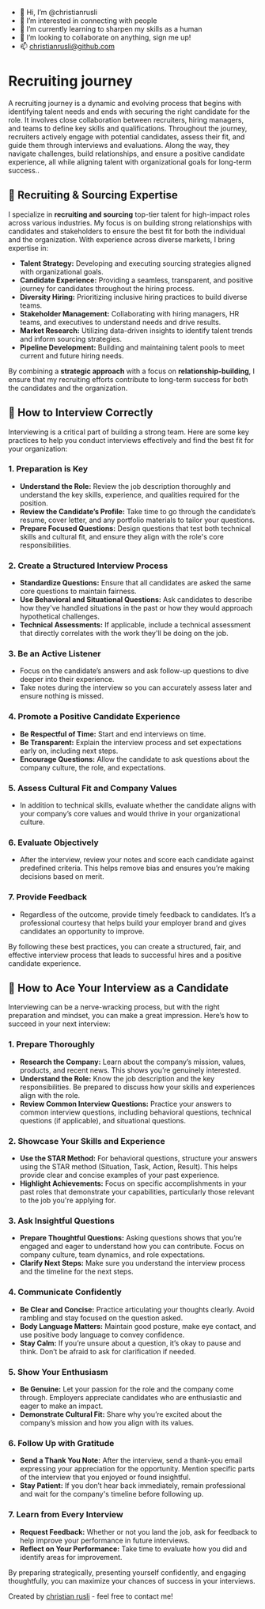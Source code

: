 - 👋 Hi, I’m @christianrusli
- 👀 I’m interested in connecting with people
- 🌱 I’m currently learning to sharpen my skills as a human
- 💞️ I’m looking to collaborate on anything, sign me up!
- 📫 christianrusli@github.com

<!---
christianrusli/christianrusli is a ✨ special ✨ repository because its `README.md` (this file) appears on your GitHub profile.
You can click the Preview link to take a look at your changes.
--->
# Recruiting journey
A recruiting journey is a dynamic and evolving process that begins with identifying talent needs and ends with securing the right candidate for the role. It involves close collaboration between recruiters, hiring managers, and teams to define key skills and qualifications. Throughout the journey, recruiters actively engage with potential candidates, assess their fit, and guide them through interviews and evaluations. Along the way, they navigate challenges, build relationships, and ensure a positive candidate experience, all while aligning talent with organizational goals for long-term success..
## 🚀 Recruiting & Sourcing Expertise

I specialize in **recruiting and sourcing** top-tier talent for high-impact roles across various industries. My focus is on building strong relationships with candidates and stakeholders to ensure the best fit for both the individual and the organization. With experience across diverse markets, I bring expertise in:

- **Talent Strategy:** Developing and executing sourcing strategies aligned with organizational goals.
- **Candidate Experience:** Providing a seamless, transparent, and positive journey for candidates throughout the hiring process.
- **Diversity Hiring:** Prioritizing inclusive hiring practices to build diverse teams.
- **Stakeholder Management:** Collaborating with hiring managers, HR teams, and executives to understand needs and drive results.
- **Market Research:** Utilizing data-driven insights to identify talent trends and inform sourcing strategies.
- **Pipeline Development:** Building and maintaining talent pools to meet current and future hiring needs.

By combining a **strategic approach** with a focus on **relationship-building**, I ensure that my recruiting efforts contribute to long-term success for both the candidates and the organization.

## 🎯 How to Interview Correctly

Interviewing is a critical part of building a strong team. Here are some key practices to help you conduct interviews effectively and find the best fit for your organization:

### 1. **Preparation is Key**
   - **Understand the Role:** Review the job description thoroughly and understand the key skills, experience, and qualities required for the position.
   - **Review the Candidate’s Profile:** Take time to go through the candidate’s resume, cover letter, and any portfolio materials to tailor your questions.
   - **Prepare Focused Questions:** Design questions that test both technical skills and cultural fit, and ensure they align with the role's core responsibilities.

### 2. **Create a Structured Interview Process**
   - **Standardize Questions:** Ensure that all candidates are asked the same core questions to maintain fairness.
   - **Use Behavioral and Situational Questions:** Ask candidates to describe how they've handled situations in the past or how they would approach hypothetical challenges.
   - **Technical Assessments:** If applicable, include a technical assessment that directly correlates with the work they'll be doing on the job.

### 3. **Be an Active Listener**
   - Focus on the candidate’s answers and ask follow-up questions to dive deeper into their experience.
   - Take notes during the interview so you can accurately assess later and ensure nothing is missed.

### 4. **Promote a Positive Candidate Experience**
   - **Be Respectful of Time:** Start and end interviews on time.
   - **Be Transparent:** Explain the interview process and set expectations early on, including next steps.
   - **Encourage Questions:** Allow the candidate to ask questions about the company culture, the role, and expectations.

### 5. **Assess Cultural Fit and Company Values**
   - In addition to technical skills, evaluate whether the candidate aligns with your company’s core values and would thrive in your organizational culture.

### 6. **Evaluate Objectively**
   - After the interview, review your notes and score each candidate against predefined criteria. This helps remove bias and ensures you’re making decisions based on merit.

### 7. **Provide Feedback**
   - Regardless of the outcome, provide timely feedback to candidates. It’s a professional courtesy that helps build your employer brand and gives candidates an opportunity to improve.

By following these best practices, you can create a structured, fair, and effective interview process that leads to successful hires and a positive candidate experience.

## 🎯 How to Ace Your Interview as a Candidate

Interviewing can be a nerve-wracking process, but with the right preparation and mindset, you can make a great impression. Here’s how to succeed in your next interview:

### 1. **Prepare Thoroughly**
   - **Research the Company:** Learn about the company’s mission, values, products, and recent news. This shows you’re genuinely interested.
   - **Understand the Role:** Know the job description and the key responsibilities. Be prepared to discuss how your skills and experiences align with the role.
   - **Review Common Interview Questions:** Practice your answers to common interview questions, including behavioral questions, technical questions (if applicable), and situational questions.

### 2. **Showcase Your Skills and Experience**
   - **Use the STAR Method:** For behavioral questions, structure your answers using the STAR method (Situation, Task, Action, Result). This helps provide clear and concise examples of your past experience.
   - **Highlight Achievements:** Focus on specific accomplishments in your past roles that demonstrate your capabilities, particularly those relevant to the job you're applying for.

### 3. **Ask Insightful Questions**
   - **Prepare Thoughtful Questions:** Asking questions shows that you’re engaged and eager to understand how you can contribute. Focus on company culture, team dynamics, and role expectations.
   - **Clarify Next Steps:** Make sure you understand the interview process and the timeline for the next steps.

### 4. **Communicate Confidently**
   - **Be Clear and Concise:** Practice articulating your thoughts clearly. Avoid rambling and stay focused on the question asked.
   - **Body Language Matters:** Maintain good posture, make eye contact, and use positive body language to convey confidence.
   - **Stay Calm:** If you’re unsure about a question, it’s okay to pause and think. Don’t be afraid to ask for clarification if needed.

### 5. **Show Your Enthusiasm**
   - **Be Genuine:** Let your passion for the role and the company come through. Employers appreciate candidates who are enthusiastic and eager to make an impact.
   - **Demonstrate Cultural Fit:** Share why you’re excited about the company’s mission and how you align with its values.

### 6. **Follow Up with Gratitude**
   - **Send a Thank You Note:** After the interview, send a thank-you email expressing your appreciation for the opportunity. Mention specific parts of the interview that you enjoyed or found insightful.
   - **Stay Patient:** If you don’t hear back immediately, remain professional and wait for the company's timeline before following up.

### 7. **Learn from Every Interview**
   - **Request Feedback:** Whether or not you land the job, ask for feedback to help improve your performance in future interviews.
   - **Reflect on Your Performance:** Take time to evaluate how you did and identify areas for improvement.

By preparing strategically, presenting yourself confidently, and engaging thoughtfully, you can maximize your chances of success in your interviews.

Created by [christian rusli](https://github.com/christianrusli) - feel free to contact me!

